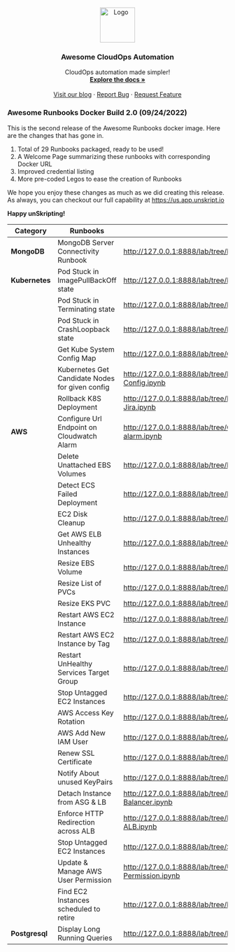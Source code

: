 <br />
<p align="center">
  <a href="https://github.com/unskript/Awesome-CloudOps-Automation">
    <img src="https://unskript.com/assets/favicon.png" alt="Logo" width="80" height="80">
  </a>
<p align="center">
  <h3 align="center">Awesome CloudOps Automation</h3>
  <p align="center">
    CloudOps automation made simpler!
    <br />
    <a href="https://unskript.gitbook.io/unskript-product-documentation/open-source"><strong>Explore the docs »</strong></a>
    <br />
    <br />
    <a href="https://medium.com/unskript">Visit our blog</a>
    ·
    <a href="https://github.com/unskript/Awesome-CloudOps-Automation/issues/new?assignees=&labels=&template=bug_report.md&title=">Report Bug</a>
    ·
    <a href="https://github.com/unskript/Awesome-CloudOps-Automation/issues/new?assignees=&labels=&template=feature_request.md&title=">Request Feature</a>
  </p>
</p>


### Awesome Runbooks Docker Build 2.0 (09/24/2022)

This is the second release of the Awesome Runbooks docker image. Here are
the changes that has gone in.

 1. Total of 29 Runbooks packaged, ready to be used! 
 2. A Welcome Page summarizing these runbooks with corresponding Docker URL
 3. Improved credential listing
 4. More pre-coded Legos to ease the creation of Runbooks


 We hope you enjoy these changes as much as we did creating this release. 
 As always, you can checkout our full capability at https://us.app.unskript.io 

 **Happy unSkripting!**


| **Category**   | **Runbooks**                                    | **URL**                                                                           |
|----------------|-------------------------------------------------|-----------------------------------------------------------------------------------|
| **MongoDB**    | MongoDB Server Connectivity Runbook             | http://127.0.0.1:8888/lab/tree/MongoDB_Server_Connectivity.ipynb                  |
| **Kubernetes** | Pod Stuck in ImagePullBackOff state             | http://127.0.0.1:8888/lab/tree/K8S_Pod_Stuck_In_ImagePullBackOff_State.ipynb      |
|                | Pod Stuck in Terminating state                  | http://127.0.0.1:8888/lab/tree/K8S_Pod_Stuck_In_Terminating_State.ipynb           |
|                | Pod Stuck in CrashLoopback state                | http://127.0.0.1:8888/lab/tree/K8S_Pod_Stuck_In_CrashLoopBack_State.ipynb         |
|                | Get Kube System Config Map                      | http://127.0.0.1:8888/lab/tree/Get-Kube-System-Config-Map.ipynb                   |
|                | Kubernetes Get Candidate Nodes for given config | http://127.0.0.1:8888/lab/tree/K8S-Get-Candidate-Nodes-Given-Config.ipynb         |
|                | Rollback K8S Deployment                         | http://127.0.0.1:8888/lab/tree/Rollback-k8s-Deployment-and-Update-Jira.ipynb      |
| **AWS**        | Configure Url Endpoint on Cloudwatch Alarm      | http://127.0.0.1:8888/lab/tree/Configure-url-endpoint-on-a-cloudwatch-alarm.ipynb |
|                | Delete Unattached EBS Volumes                   | http://127.0.0.1:8888/lab/tree/Delete_Unattached_EBS_Volume.ipynb                 |
|                | Detect ECS Failed Deployment                    | http://127.0.0.1:8888/lab/tree/Detect-ECS-failed-deployment.ipynb                 |
|                | EC2 Disk Cleanup                                | http://127.0.0.1:8888/lab/tree/EC2-Disk-Cleanup.ipynb                             |
|                | Get AWS ELB Unhealthy Instances                 | http://127.0.0.1:8888/lab/tree/Get-Aws-Elb-Unhealthy-Instances.ipynb              |
|                | Resize EBS Volume                               | http://127.0.0.1:8888/lab/tree/Resize-EBS-Volume.ipynb                            |
|                | Resize List of PVCs                             | http://127.0.0.1:8888/lab/tree/Resize-List-Of-Pvcs.ipynb                          |
|                | Resize EKS PVC                                  | http://127.0.0.1:8888/lab/tree/Resize_PVC.ipynb                                   |
|                | Restart AWS EC2 Instance                        | http://127.0.0.1:8888/lab/tree/Restart_AWS_EC2_Instances.ipynb                    |
|                | Restart AWS EC2 Instance by Tag                 | http://127.0.0.1:8888/lab/tree/Restart-Aws-Instance-given-Tag.ipynb               |
|                | Restart UnHealthy Services Target  Group        | http://127.0.0.1:8888/lab/tree/Restart-Unhealthy-Service-Target-Group.ipynb       |
|                | Stop Untagged EC2 Instances                     | http://127.0.0.1:8888/lab/tree/Stop_Untagged_EC2_Instances.ipynb                  |
|                | AWS Access Key Rotation                         | http://127.0.0.1:8888/lab/tree/AWS_Access_Key_Rotation.ipynb                      |
|                | AWS Add New IAM User                            | http://127.0.0.1:8888/lab/tree/Add-new-IAM-user.ipynb                             |
|                | Renew SSL Certificate                           | http://127.0.0.1:8888/lab/tree/Renew_SSL_Certificate.ipynb                        |
|                | Notify About unused KeyPairs                    | http://127.0.0.1:8888/lab/tree/Notify-about-unused-keypairs.ipynb                 |
|                | Detach Instance from ASG & LB                   | http://127.0.0.1:8888/lab/tree/Detach-Instance-from-ASG-and-Load-Balancer.ipynb   |
|                | Enforce HTTP Redirection across ALB             | http://127.0.0.1:8888/lab/tree/Enforce-HTTP-Redirection-across-AWS-ALB.ipynb      |
|                | Stop Untagged EC2 Instances                     | http://127.0.0.1:8888/lab/tree/Stop_Untagged_EC2_Instances.ipynb                  |
|                | Update & Manage AWS User Permission             | http://127.0.0.1:8888/lab/tree/Update-and-Manage-AWS-User-Permission.ipynb        |
|                | Find EC2 Instances scheduled to retire          | http://127.0.0.1:8888/lab/tree/Find-EC2-Instances-Scheduled-to-retire.ipynb       |
| **Postgresql** | Display Long Running Queries                    | http://127.0.0.1:8888/lab/tree/Display-postgresql-long-running.ipynb    

